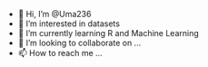 - 👋 Hi, I’m @Uma236
- 👀 I’m interested in datasets
- 🌱 I’m currently learning R and Machine Learning
- 💞️ I’m looking to collaborate on ...
- 📫 How to reach me ...

<!---
Uma236/Uma236 is a ✨ special ✨ repository because its `README.md` (this file) appears on your GitHub profile.
You can click the Preview link to take a look at your changes.
--->
